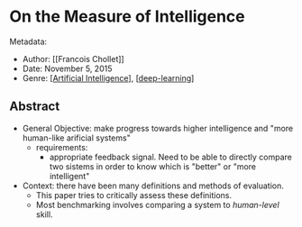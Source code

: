 # On the Measure of Intelligence

Metadata:

* Author: [[Francois Chollet]]
* Date: November 5, 2015
* Genre: [[Artificial Intelligence]], [[deep-learning]]

## Abstract

* General Objective: make progress towards higher intelligence and "more human-like arificial systems"
  * requirements:
    * appropriate feedback signal. Need to be able to directly compare two sistems in order to know which is "better" or "more intelligent"
* Context: there have been many definitions and methods of evaluation.
  * This paper tries to critically assess these definitions.
  * Most benchmarking involves comparing a system to *human-level* skill.

[//begin]: # "Autogenerated link references for markdown compatibility"
[Artificial Intelligence]: artificial-intelligence "Artificial Intelligence"
[deep-learning]: deep-learning "Deep Learning"
[//end]: # "Autogenerated link references"
